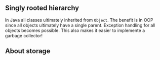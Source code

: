 ## Singly rooted hierarchy

In Java all classes ultimately inherited from `Object`. The benefit is in OOP since all objects ultimately have a single parent. Exception handling for all objects becomes possible. This also makes it easier to implemente a garbage collector!

## About storage
